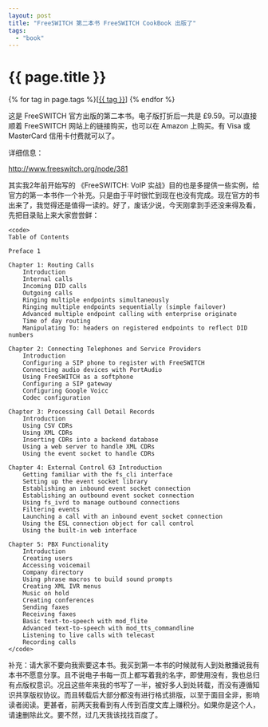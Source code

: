 ```yaml
---
layout: post
title: "FreeSWITCH 第二本书 FreeSWITCH CookBook 出版了"
tags:
  - "book"
---
```


# {{ page.title }}

<div class="tags">
{% for tag in page.tags %}[<a class="tag" href="/tags.html#{{ tag }}">{{ tag }}</a>] {% endfor %}
</div>


这是 FreeSWITCH 官方出版的第二本书。电子版打折后一共是 £9.59。可以直接顺着 FreeSWITCH 网站上的链接购买，也可以在 Amazon 上购买。有 Visa 或 MasterCard 信用卡付费就可以了。

详细信息：

<http://www.freeswitch.org/node/381>

其实我2年前开始写的 《FreeSWITCH: VoIP 实战》目的也是多提供一些实例，给官方的第一本书作一个补充。只是由于平时很忙到现在也没有完成。现在官方的书出来了，我觉得还是值得一读的。好了，废话少说，今天刚拿到手还没来得及看，先把目录贴上来大家尝尝鲜：

	<code>
	Table of Contents
	
	Preface	1
	
	Chapter 1: Routing Calls
		Introduction
		Internal calls
		Incoming DID calls
		Outgoing calls
		Ringing multiple endpoints simultaneously
		Ringing multiple endpoints sequentially (simple failover)
		Advanced multiple endpoint calling with enterprise originate
		Time of day routing
		Manipulating To: headers on registered endpoints to reflect DID numbers
	
	Chapter 2: Connecting Telephones and Service Providers
		Introduction
		Configuring a SIP phone to register with FreeSWITCH
		Connecting audio devices with PortAudio
		Using FreeSWITCH as a softphone
		Configuring a SIP gateway
		Configuring Google Voicc
		Codec configuration
	
	Chapter 3: Processing Call Detail Records
		Introduction
		Using CSV CDRs
		Using XML CDRs
		Inserting CDRs into a backend database
		Using a web server to handle XML CDRs
		Using the event socket to handle CDRs
	
	Chapter 4: External Control	63 Introduction
		Getting familiar with the fs_cli interface
		Setting up the event socket library
		Establishing an inbound event socket connection
		Establishing an outbound event socket connection
		Using fs_ivrd to manage outbound connections
		Filtering events
		Launching a call with an inbound event socket connection
		Using the ESL connection object for call control
		Using the built-in web interface
	
	Chapter 5: PBX Functionality
		Introduction
		Creating users
		Accessing voicemail
		Company directory
		Using phrase macros to build sound prompts
		Creating XML IVR menus
		Music on hold
		Creating conferences
		Sending faxes
		Receiving faxes
		Basic text-to-speech with mod_flite
		Advanced text-to-speech with mod_tts_commandline
		Listening to live calls with telecast
		Recording calls
	</code>

补充：请大家不要向我索要这本书。我买到第一本书的时候就有人到处散播说我有本书不愿意分享。且不说电子书每一页上都写着我的名字，即使用没有，我也总归有点版权意识。况且这些年来我的书写了一半，被好多人到处转载，而没有遵循知识共享版权协议。而且转载后大部分都没有进行格式排版，以至于面目全非，影响读者阅读。更甚者，前两天我看到有人传到百度文库上赚积分。如果你是这个人，请速删除此文。要不然，过几天我该找找百度了。
